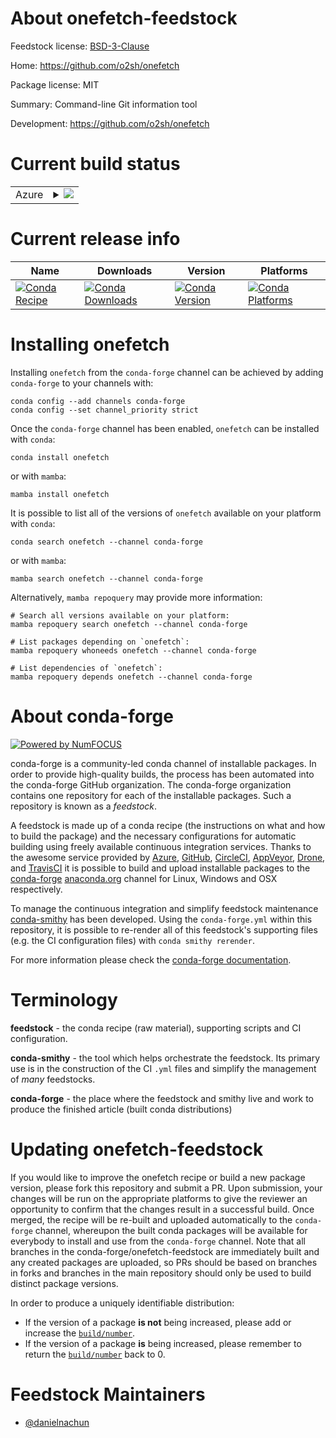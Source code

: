 About onefetch-feedstock
========================

Feedstock license: [BSD-3-Clause](https://github.com/conda-forge/onefetch-feedstock/blob/main/LICENSE.txt)

Home: https://github.com/o2sh/onefetch

Package license: MIT

Summary: Command-line Git information tool

Development: https://github.com/o2sh/onefetch

Current build status
====================


<table>
    
  <tr>
    <td>Azure</td>
    <td>
      <details>
        <summary>
          <a href="https://dev.azure.com/conda-forge/feedstock-builds/_build/latest?definitionId=24091&branchName=main">
            <img src="https://dev.azure.com/conda-forge/feedstock-builds/_apis/build/status/onefetch-feedstock?branchName=main">
          </a>
        </summary>
        <table>
          <thead><tr><th>Variant</th><th>Status</th></tr></thead>
          <tbody><tr>
              <td>linux_64</td>
              <td>
                <a href="https://dev.azure.com/conda-forge/feedstock-builds/_build/latest?definitionId=24091&branchName=main">
                  <img src="https://dev.azure.com/conda-forge/feedstock-builds/_apis/build/status/onefetch-feedstock?branchName=main&jobName=linux&configuration=linux%20linux_64_" alt="variant">
                </a>
              </td>
            </tr><tr>
              <td>linux_aarch64</td>
              <td>
                <a href="https://dev.azure.com/conda-forge/feedstock-builds/_build/latest?definitionId=24091&branchName=main">
                  <img src="https://dev.azure.com/conda-forge/feedstock-builds/_apis/build/status/onefetch-feedstock?branchName=main&jobName=linux&configuration=linux%20linux_aarch64_" alt="variant">
                </a>
              </td>
            </tr><tr>
              <td>linux_ppc64le</td>
              <td>
                <a href="https://dev.azure.com/conda-forge/feedstock-builds/_build/latest?definitionId=24091&branchName=main">
                  <img src="https://dev.azure.com/conda-forge/feedstock-builds/_apis/build/status/onefetch-feedstock?branchName=main&jobName=linux&configuration=linux%20linux_ppc64le_" alt="variant">
                </a>
              </td>
            </tr><tr>
              <td>osx_64</td>
              <td>
                <a href="https://dev.azure.com/conda-forge/feedstock-builds/_build/latest?definitionId=24091&branchName=main">
                  <img src="https://dev.azure.com/conda-forge/feedstock-builds/_apis/build/status/onefetch-feedstock?branchName=main&jobName=osx&configuration=osx%20osx_64_" alt="variant">
                </a>
              </td>
            </tr><tr>
              <td>osx_arm64</td>
              <td>
                <a href="https://dev.azure.com/conda-forge/feedstock-builds/_build/latest?definitionId=24091&branchName=main">
                  <img src="https://dev.azure.com/conda-forge/feedstock-builds/_apis/build/status/onefetch-feedstock?branchName=main&jobName=osx&configuration=osx%20osx_arm64_" alt="variant">
                </a>
              </td>
            </tr><tr>
              <td>win_64</td>
              <td>
                <a href="https://dev.azure.com/conda-forge/feedstock-builds/_build/latest?definitionId=24091&branchName=main">
                  <img src="https://dev.azure.com/conda-forge/feedstock-builds/_apis/build/status/onefetch-feedstock?branchName=main&jobName=win&configuration=win%20win_64_" alt="variant">
                </a>
              </td>
            </tr>
          </tbody>
        </table>
      </details>
    </td>
  </tr>
</table>

Current release info
====================

| Name | Downloads | Version | Platforms |
| --- | --- | --- | --- |
| [![Conda Recipe](https://img.shields.io/badge/recipe-onefetch-green.svg)](https://anaconda.org/conda-forge/onefetch) | [![Conda Downloads](https://img.shields.io/conda/dn/conda-forge/onefetch.svg)](https://anaconda.org/conda-forge/onefetch) | [![Conda Version](https://img.shields.io/conda/vn/conda-forge/onefetch.svg)](https://anaconda.org/conda-forge/onefetch) | [![Conda Platforms](https://img.shields.io/conda/pn/conda-forge/onefetch.svg)](https://anaconda.org/conda-forge/onefetch) |

Installing onefetch
===================

Installing `onefetch` from the `conda-forge` channel can be achieved by adding `conda-forge` to your channels with:

```
conda config --add channels conda-forge
conda config --set channel_priority strict
```

Once the `conda-forge` channel has been enabled, `onefetch` can be installed with `conda`:

```
conda install onefetch
```

or with `mamba`:

```
mamba install onefetch
```

It is possible to list all of the versions of `onefetch` available on your platform with `conda`:

```
conda search onefetch --channel conda-forge
```

or with `mamba`:

```
mamba search onefetch --channel conda-forge
```

Alternatively, `mamba repoquery` may provide more information:

```
# Search all versions available on your platform:
mamba repoquery search onefetch --channel conda-forge

# List packages depending on `onefetch`:
mamba repoquery whoneeds onefetch --channel conda-forge

# List dependencies of `onefetch`:
mamba repoquery depends onefetch --channel conda-forge
```


About conda-forge
=================

[![Powered by
NumFOCUS](https://img.shields.io/badge/powered%20by-NumFOCUS-orange.svg?style=flat&colorA=E1523D&colorB=007D8A)](https://numfocus.org)

conda-forge is a community-led conda channel of installable packages.
In order to provide high-quality builds, the process has been automated into the
conda-forge GitHub organization. The conda-forge organization contains one repository
for each of the installable packages. Such a repository is known as a *feedstock*.

A feedstock is made up of a conda recipe (the instructions on what and how to build
the package) and the necessary configurations for automatic building using freely
available continuous integration services. Thanks to the awesome service provided by
[Azure](https://azure.microsoft.com/en-us/services/devops/), [GitHub](https://github.com/),
[CircleCI](https://circleci.com/), [AppVeyor](https://www.appveyor.com/),
[Drone](https://cloud.drone.io/welcome), and [TravisCI](https://travis-ci.com/)
it is possible to build and upload installable packages to the
[conda-forge](https://anaconda.org/conda-forge) [anaconda.org](https://anaconda.org/)
channel for Linux, Windows and OSX respectively.

To manage the continuous integration and simplify feedstock maintenance
[conda-smithy](https://github.com/conda-forge/conda-smithy) has been developed.
Using the ``conda-forge.yml`` within this repository, it is possible to re-render all of
this feedstock's supporting files (e.g. the CI configuration files) with ``conda smithy rerender``.

For more information please check the [conda-forge documentation](https://conda-forge.org/docs/).

Terminology
===========

**feedstock** - the conda recipe (raw material), supporting scripts and CI configuration.

**conda-smithy** - the tool which helps orchestrate the feedstock.
                   Its primary use is in the construction of the CI ``.yml`` files
                   and simplify the management of *many* feedstocks.

**conda-forge** - the place where the feedstock and smithy live and work to
                  produce the finished article (built conda distributions)


Updating onefetch-feedstock
===========================

If you would like to improve the onefetch recipe or build a new
package version, please fork this repository and submit a PR. Upon submission,
your changes will be run on the appropriate platforms to give the reviewer an
opportunity to confirm that the changes result in a successful build. Once
merged, the recipe will be re-built and uploaded automatically to the
`conda-forge` channel, whereupon the built conda packages will be available for
everybody to install and use from the `conda-forge` channel.
Note that all branches in the conda-forge/onefetch-feedstock are
immediately built and any created packages are uploaded, so PRs should be based
on branches in forks and branches in the main repository should only be used to
build distinct package versions.

In order to produce a uniquely identifiable distribution:
 * If the version of a package **is not** being increased, please add or increase
   the [``build/number``](https://docs.conda.io/projects/conda-build/en/latest/resources/define-metadata.html#build-number-and-string).
 * If the version of a package **is** being increased, please remember to return
   the [``build/number``](https://docs.conda.io/projects/conda-build/en/latest/resources/define-metadata.html#build-number-and-string)
   back to 0.

Feedstock Maintainers
=====================

* [@danielnachun](https://github.com/danielnachun/)

